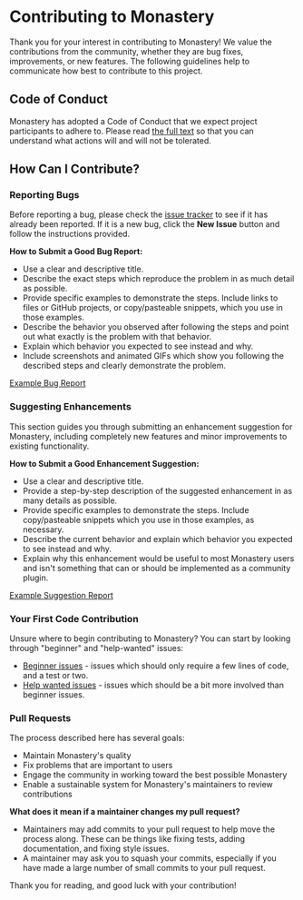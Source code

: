 # Contributing to Monastery

Thank you for your interest in contributing to Monastery! We value the contributions from the community, whether they are bug fixes, improvements, or new features. The following guidelines help to communicate how best to contribute to this project.

## Code of Conduct

Monastery has adopted a Code of Conduct that we expect project participants to adhere to. Please read [the full text](/code_of_conduct.md) so that you can understand what actions will and will not be tolerated.

## How Can I Contribute?
### Reporting Bugs

Before reporting a bug, please check the [issue tracker](https://github.com/JonTDean/LetsLearnTogether/issues) to see if it has already been reported. If it is a new bug, click the **New Issue** button and follow the instructions provided.

**How to Submit a Good Bug Report:**

- Use a clear and descriptive title.
- Describe the exact steps which reproduce the problem in as much detail as possible.
- Provide specific examples to demonstrate the steps. Include links to files or GitHub projects, or copy/pasteable snippets, which you use in those examples.
- Describe the behavior you observed after following the steps and point out what exactly is the problem with that behavior.
- Explain which behavior you expected to see instead and why.
- Include screenshots and animated GIFs which show you following the described steps and clearly demonstrate the problem.


[Example Bug Report](/Lessons/6_SoftSkills/1_Git/BugReportExample.md)


### Suggesting Enhancements

This section guides you through submitting an enhancement suggestion for Monastery, including completely new features and minor improvements to existing functionality.

**How to Submit a Good Enhancement Suggestion:**

- Use a clear and descriptive title.
- Provide a step-by-step description of the suggested enhancement in as many details as possible.
- Provide specific examples to demonstrate the steps. Include copy/pasteable snippets which you use in those examples, as necessary.
- Describe the current behavior and explain which behavior you expected to see instead and why.
- Explain why this enhancement would be useful to most Monastery users and isn't something that can or should be implemented as a community plugin.

[Example Suggestion Report](/Lessons/6_SoftSkills/1_Git/BugReportExample.md)


### Your First Code Contribution

Unsure where to begin contributing to Monastery? You can start by looking through "beginner" and "help-wanted" issues:

- [Beginner issues](https://github.com/JonTDean/LetsLearnTogether/labels/beginner) - issues which should only require a few lines of code, and a test or two.
- [Help wanted issues](https://github.com/JonTDean/LetsLearnTogether/labels/help%20wanted) - issues which should be a bit more involved than beginner issues.

### Pull Requests

The process described here has several goals:

- Maintain Monastery's quality
- Fix problems that are important to users
- Engage the community in working toward the best possible Monastery
- Enable a sustainable system for Monastery's maintainers to review contributions

**What does it mean if a maintainer changes my pull request?**

- Maintainers may add commits to your pull request to help move the process along. These can be things like fixing tests, adding documentation, and fixing style issues.
- A maintainer may ask you to squash your commits, especially if you have made a large number of small commits to your pull request.

Thank you for reading, and good luck with your contribution!
